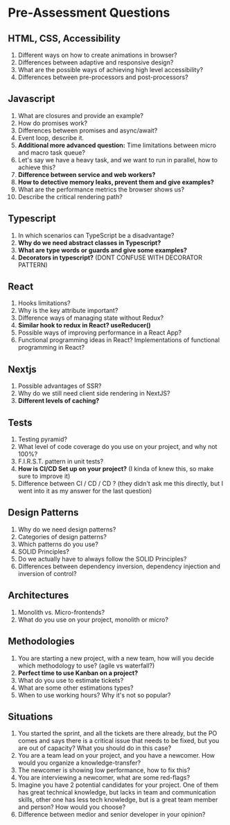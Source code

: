 # Pre-Assessment Questions

## HTML, CSS, Accessibility

1. Different ways on how to create animations in browser? 
2. Differences between adaptive and responsive design?
3. What are the possible ways of achieving high level accessibility?
4. Differences between pre-processors and post-processors?


## Javascript

1. What are closures and provide an example?
2. How do promises work? 
3. Differences between promises and async/await?
4. Event loop, describe it.
5. **Additional more advanced question:** Time limitations between micro and macro task queue?
6. Let's  say we have a heavy task, and we  want to run in parallel, how to achieve this?
7. **Difference between service and web workers?**
8. **How to detective memory leaks, prevent them and give examples?**
9. What are the performance metrics the browser shows us? 
10. Describe the critical rendering path?

## Typescript

1. In which scenarios can TypeScript be a disadvantage?
2. **Why do we need abstract classes in Typescript?**
3. **What are type words or guards and give some examples?**
4. **Decorators in typescript?** (DONT CONFUSE WITH DECORATOR PATTERN)

## React

1. Hooks limitations?
2. Why is the key attribute important?
3. Difference ways of managing state without Redux? 
4. **Similar hook to redux in React? useReducer()**
5. Possible ways of improving performance in a React App?
6. Functional programming ideas in React? Implementations of functional programming in React?

## Nextjs

1. Possible advantages of SSR? 
2. Why do we still need client side rendering in NextJS?
3. **Different levels of caching?**

## Tests

1. Testing pyramid?
2. What level of code coverage do you use on your project, and why not 100%?
3. F.I.R.S.T. pattern in  unit tests?
4. **How is CI/CD Set up on your project?** (I kinda of knew this, so make sure to improve it)
5. Difference between CI / CD / CD ? (they didn't ask me this directly, but I went into it as my answer for the last question)


## Design Patterns

1. Why do we need design patterns?
2. Categories of design patterns?
3. Which patterns do you use?
4. SOLID Principles?
5. Do we actually have to always follow the SOLID Principles?
6. Differences between dependency inversion, dependency injection and inversion of control?

## Architectures

1. Monolith vs. Micro-frontends?
2. What do you use on your project, monolith or micro?

## Methodologies 

1. You are starting a new project, with a new team, how will you decide which methodology to use? (agile vs waterfall?)
2. **Perfect time to use Kanban on a project?** 
3. What do you use to estimate tickets?
4. What are some other estimations types?
5. When to use working hours? Why it's not so popular?

## Situations

1. You started the sprint, and all the tickets are there already, but the PO comes and says there is a critical issue that needs to be fixed, but you are out of capacity? What you should do in this case?
2. You are a team lead on your project, and you have a newcomer. How would you organize a knowledge-transfer?
3. The newcomer is showing low performance, how to fix this? 
4. You are interviewing a newcomer, what are some red-flags?
5. Imagine you have 2 potential candidates for your project. One of them has great technical knowledge, but lacks in team and communication skills, other one has less tech knowledge, but is a great team member and person? How would you choose?
6. Difference between medior and senior developer in your opinion?
